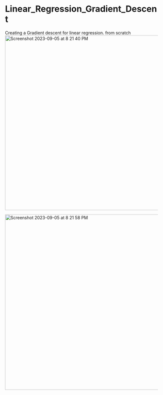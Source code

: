 # Linear_Regression_Gradient_Descent
Creating a Gradient descent for linear regression. from scratch
<img width="575" alt="Screenshot 2023-09-05 at 8 21 40 PM" src="https://github.com/keshav-rathor/linear_regression_Gradient_Descent/assets/41488865/efe555cf-18c7-43ff-9409-4e2828c7a10b">


<img width="577" alt="Screenshot 2023-09-05 at 8 21 58 PM" src="https://github.com/keshav-rathor/linear_regression_Gradient_Descent/assets/41488865/a7534f5d-3f8a-461c-9dc5-2e939d249a53">
